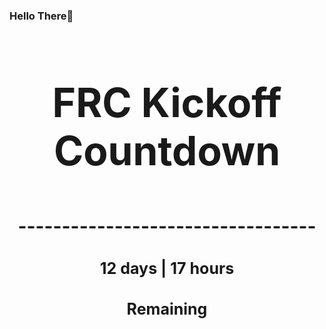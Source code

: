 ### Hello There👋

<!---START-TIMER--->
<h3 align='center' style='font-size: 64px;'>FRC Kickoff Countdown</h3>
<h3 align='center' style='font-size: 30px;'>----------------------------------</h3>
<h3 align='center' style='font-size: 25px;'>12 days | 17 hours</h3>
<h3 align='center' style='font-size: 25px;'>Remaining</h3>
<!---END-TIMER--->
